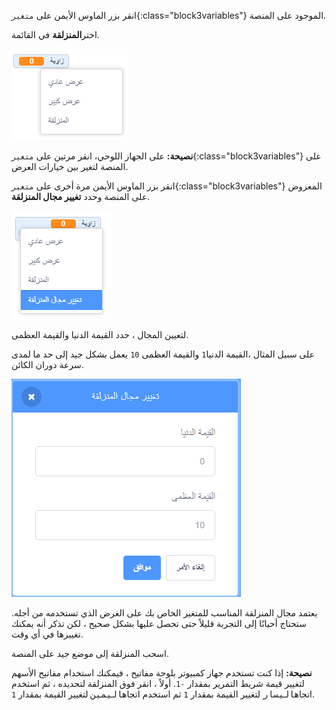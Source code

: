 انقر بزر الماوس الأيمن على `متغير`{:class="block3variables"} الموجود على المنصة.

اختر**المنزلقة** في القائمة.

![اختيار "المنزلقة" في القائمة.](images/variable-slider.png)

**نصيحة:** على الجهاز اللوحي، انقر مرتين على `متغير`{:class="block3variables"} على المنصة لتغير بين خيارات العرض.

انقر بزر الماوس الأيمن مرة أخرى على `متغير`{:class="block3variables"} المعروض على المنصة وحدد **تغيير مجال المنزلقة**.

![اختيار "تغيير مجال المنزلقة" في القائمة.](images/slider-range.png)

لتعيين المجال ، حدد القيمة الدنيا والقيمة العظمى.

على سبيل المثال ،القيمة الدنيا`1` والقيمة العظمى `10` يعمل بشكل جيد إلى حد ما لمدى سرعة دوران الكائن.

![تغيير مجال المنزلقة من 1 إلى 10.](images/slider-values.png)

يعتمد مجال المنزلقة المناسب للمتغير الخاص بك على الغرض الذي تستخدمه من أجله. ستحتاج أحيانًا إلى التجربة قليلاً حتى تحصل عليها بشكل صحيح ، لكن تذكر أنه يمكنك تغييرها في أي وقت.

اسحب المنزلقة إلى موضع جيد على المنصة.

**نصيحة:** إذا كنت تستخدم جهاز كمبيوتر بلوحة مفاتيح ، فيمكنك استخدام مفاتيح الأسهم لتغيير قيمة شريط التمرير بمقدار `-1`. أولاً ، انقر فوق المنزلقة لتحديده ، ثم استخدم اتجاه<kbd>اليسار</kbd> لتغيير القيمة بمقدار `1` ثم استخدم اتجاه<kbd>اليمين</kbd> لتغيير القيمة بمقدار `1`.

